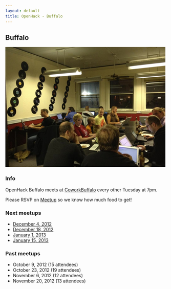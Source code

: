 ```yaml
---
layout: default
title: OpenHack - Buffalo
---
```


## Buffalo

![October 23](/buffalo/october.png)

### Info

OpenHack Buffalo meets at [CoworkBuffalo](http://coworkbuffalo.com) every other Tuesday at 7pm.

Please RSVP on [Meetup](http://www.meetup.com/Western-New-York-Ruby/) so we know how much food to get!

### Next meetups

* [December 4, 2012](http://www.meetup.com/Western-New-York-Ruby/events/dfqlpdyqqbgb/)
* [December 18, 2012](http://www.meetup.com/Western-New-York-Ruby/events/dfqlpdyqqbxb/)
* [January 1, 2013](http://www.meetup.com/Western-New-York-Ruby/events/dfqlpdyrcbcb/)
* [January 15, 2013](http://www.meetup.com/Western-New-York-Ruby/events/dfqlpdyrcbtb/)

### Past meetups

* October 9, 2012 (15 attendees)
* October 23, 2012 (19 attendees)
* November 6, 2012 (12 attendees)
* November 20, 2012 (13 attendees)